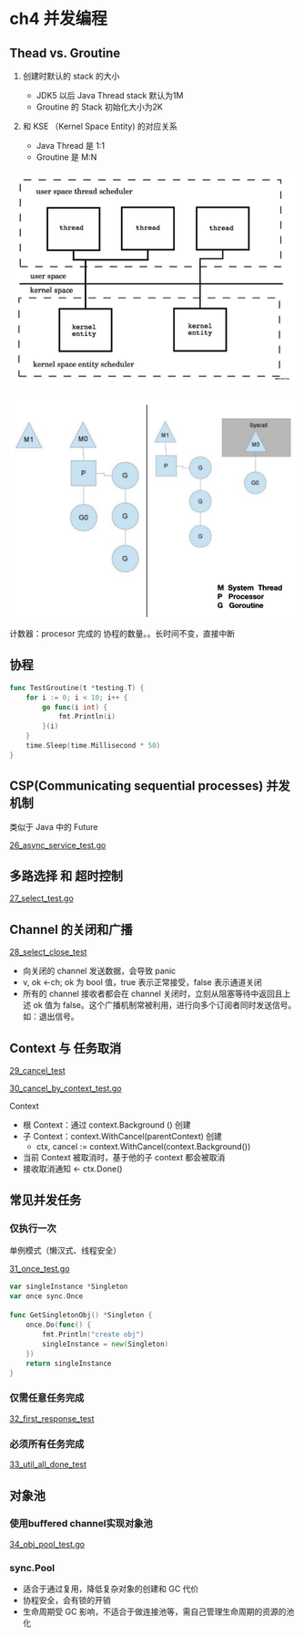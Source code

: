 # ch4 并发编程

## Thead vs. Groutine

1. 创建时默认的 stack 的⼤⼩
   - JDK5 以后 Java Thread stack 默认为1M
   - Groutine 的 Stack 初始化⼤⼩为2K


2. 和 KSE （Kernel Space Entity) 的对应关系
   - Java Thread 是 1:1
   - Groutine 是 M:N

![](../img/协程.png)

![](../img/协程队列.png)

计数器：procesor 完成的 协程的数量。。长时间不变，直接中断

## 协程

```go
func TestGroutine(t *testing.T) {
	for i := 0; i < 10; i++ {
		go func(i int) {
			fmt.Println(i)
		}(i)
	}
	time.Sleep(time.Millisecond * 50)
}
```

## CSP(Communicating sequential processes) 并发机制

类似于 Java 中的 Future

[26_async_service_test.go](../src/test/chapter/ch4/26_async_service_test.go)

## 多路选择 和 超时控制

[27_select_test.go](../src/test/chapter/ch4/27_select_test.go)

## Channel 的关闭和广播

[28_select_close_test](../src/test/chapter/ch4/28_select_close_test.go)

- 向关闭的 channel 发送数据，会导致 panic
- v, ok <-ch; ok 为 bool 值，true 表示正常接受，false 表示通道关闭
- 所有的 channel 接收者都会在 channel 关闭时，⽴刻从阻塞等待中返回且上 述 ok 值为 false。这个⼴播机制常被利⽤，进⾏向多个订阅者同时发送信号。 如：退出信号。

## Context 与 任务取消

[29_cancel_test](../src/test/chapter/ch4/29_cancel_test.go)

[30_cancel_by_context_test.go](../src/test/chapter/ch4/30_cancel_by_context_test.go)

Context

- 根 Context：通过 context.Background () 创建
- ⼦ Context：context.WithCancel(parentContext) 创建
  - ctx, cancel := context.WithCancel(context.Background())
- 当前 Context 被取消时，基于他的⼦ context 都会被取消
- 接收取消通知 <- ctx.Done()

## 常见并发任务

### 仅执行一次

单例模式（懒汉式、线程安全）

[31_once_test.go](../src/test/chapter/ch4/31_once_test.go)

```go
var singleInstance *Singleton
var once sync.Once

func GetSingletonObj() *Singleton {
	once.Do(func() {
		fmt.Println("create obj")
		singleInstance = new(Singleton)
	})
	return singleInstance
}
```

### 仅需任意任务完成

[32_first_response_test](src/test/chapter/ch4/32_first_response_test)

### 必须所有任务完成

[33_util_all_done_test](src/test/chapter/ch4/33_util_all_done_test)

## 对象池

### 使⽤buﬀered channel实现对象池

[34_obj_pool_test.go](src/test/chapter/ch4/34_obj_pool_test.go)

### sync.Pool

- 适合于通过复⽤，降低复杂对象的创建和 GC 代价
- 协程安全，会有锁的开销
- ⽣命周期受 GC 影响，不适合于做连接池等，需⾃⼰管理⽣命周期的资源的池化